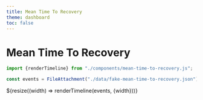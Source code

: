 ```yaml
---
title: Mean Time To Recovery
theme: dashboard
toc: false
---
```


# Mean Time To Recovery

```js
import {renderTimeline} from "./components/mean-time-to-recovery.js";
```

```js
const events = FileAttachment("./data/fake-mean-time-to-recovery.json").json();
```

<div class="grid grid-cols-1">
  <div>
    ${resize((width) => renderTimeline(events, {width}))}
  </div>
</div>
